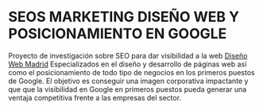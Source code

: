 # SEOS MARKETING DISEÑO WEB Y POSICIONAMIENTO EN GOOGLE

Proyecto de investigación sobre SEO para dar visibilidad a la web <a href='https://seosmarketing.com/' rel='dofollow'>Diseño Web Madrid</a>
Especializados en el diseño y desarrollo de páginas web así como el posicionamiento de todo tipo de negocios en los primeros puestos de Google. 
El objetivo es conseguir una imagen corporativa impactante y que que la visibilidad en Google en primeros puestos pueda generar una ventaja competitiva frente a las empresas del sector.
